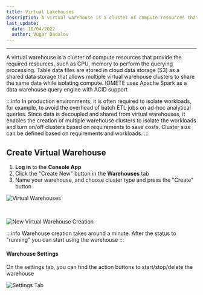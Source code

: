 ```yaml
---
title: Virtual Lakehouses
description: A virtual warehouse is a cluster of compute resources that provide the required resources
last_update:
  date: 10/04/2022
  author: Vugar Dadalov
---
```


___

A virtual warehouse is a cluster of compute resources that provide the required resources, such as CPU, memory to perform the querying processing. Table data files are stored in cloud data storage (S3) as a shared data storage that allows multiple virtual warehouse clusters to share the same data while isolating compute. IOMETE uses Apache Spark as a data warehouse query engine with ACID support

:::info
In production environments, it is often required to isolate workloads, for example, to avoid the overhead of batch ETL jobs on ad-hoc analytical queries. Since data is decoupled and shared from virtual warehouses, it enables the creation of multiple warehouse clusters to isolate the workloads and turn on/off clusters based on requirements to save costs. Cluster size can be defined based on requirements and workloads.
:::

## Create Virtual Warehouse

1.  **Log in** to the **Console App**
2. Click the "Create New" button in the **Warehouses** tab
3. Name your warehouse, and choose cluster type and press the  "Create" button

![Virtual Warehouses](/img/user-guide/create-lakehouse.png)

<br/>

![New Virtual Warehouse Creation](/img/user-guide/lakehouse-create-form.png)

:::info
Warehouse creation takes around a minute. After the status to \"running\" you can start using the warehouse
:::

#### Warehouse Settings

On the settings tab, you can find the action buttons to start/stop/delete the warehouse

![Settings Tab](/img/user-guide/lakehouse-view.png)